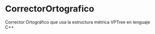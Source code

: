 CorrectorOrtografico
====================

Corrector Ortográfico que usa la estructura métrica VPTree en lenguaje C++
